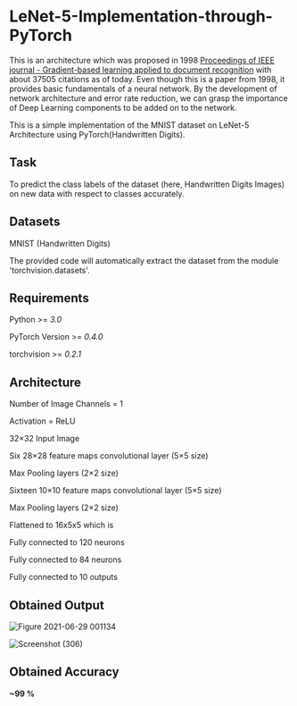 # LeNet-5-Implementation-through-PyTorch
This is an architecture which was proposed in 1998 [Proceedings of IEEE journal - Gradient-based learning applied to document recognition](https://ieeexplore.ieee.org/abstract/document/726791/) with about 37505	citations as of today.
Even though this is a paper from 1998, it provides basic fundamentals of a neural network. By the development of network architecture and error rate reduction, we can grasp the importance of Deep Learning components to be added on to the network.

This is a simple implementation of the MNIST dataset on LeNet-5 Architecture using PyTorch(Handwritten Digits).

## Task 

To predict the class labels of the dataset (here, Handwritten Digits Images) on new data with respect to classes accurately.

## Datasets

MNIST (Handwritten Digits)

The provided code will automatically extract the dataset from the module 'torchvision.datasets'.

## Requirements
Python >= *3.0*

PyTorch Version >= *0.4.0*

torchvision >= *0.2.1*

## Architecture
Number of Image Channels = 1

Activation = ReLU

32×32 Input Image 

Six 28×28 feature maps convolutional layer (5×5 size) 

Max Pooling layers (2×2 size) 

Sixteen 10×10 feature maps convolutional layer (5×5 size) 

Max Pooling layers (2×2 size) 

Flattened to 16x5x5 which is

Fully connected to 120 neurons 

Fully connected to 84 neurons 

Fully connected to 10 outputs

## Obtained Output
![Figure 2021-06-29 001134](https://user-images.githubusercontent.com/67636257/123688088-42e1dd00-d86f-11eb-8d91-da060c5eb880.png)

![Screenshot (306)](https://user-images.githubusercontent.com/67636257/123688567-cac7e700-d86f-11eb-94fe-f588246cd7d2.png)

## Obtained Accuracy
**~99 %**

